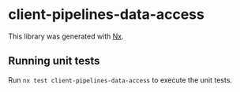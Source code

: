 # client-pipelines-data-access

This library was generated with [Nx](https://nx.dev).

## Running unit tests

Run `nx test client-pipelines-data-access` to execute the unit tests.
